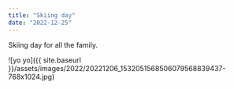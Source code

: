 ```yaml
---
title: "Skiing day"
date: "2022-12-25"
---
```


Skiing day for all the family.

![yo yo]({{ site.baseurl }}/assets/images/2022/20221206_1532051568506079568839437-768x1024.jpg)
